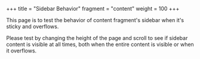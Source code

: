 +++
title = "Sidebar Behavior"
fragment = "content"
weight = 100
+++

This page is to test the behavior of content fragment's sidebar when it's sticky and overflows.

Please test by changing the height of the page and scroll to see if sidebar content is visible at all times, both when the entire content is visible or when it overflows.
